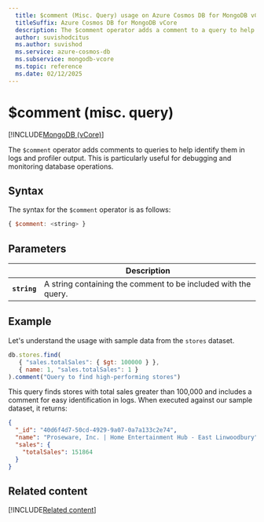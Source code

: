 ```yaml
---
  title: $comment (Misc. Query) usage on Azure Cosmos DB for MongoDB vCore
  titleSuffix: Azure Cosmos DB for MongoDB vCore
  description: The $comment operator adds a comment to a query to help identify the query in logs and profiler output.
  author: suvishodcitus
  ms.author: suvishod
  ms.service: azure-cosmos-db
  ms.subservice: mongodb-vcore
  ms.topic: reference
  ms.date: 02/12/2025
---
```


# $comment (misc. query)

[!INCLUDE[MongoDB (vCore)](~/reusable-content/ce-skilling/azure/includes/cosmos-db/includes/appliesto-mongodb-vcore.md)]

The `$comment` operator adds comments to queries to help identify them in logs and profiler output. This is particularly useful for debugging and monitoring database operations.

## Syntax

The syntax for the `$comment` operator is as follows:

```javascript
{ $comment: <string> }
```

## Parameters

| | Description |
| --- | --- |
| **`string`** | A string containing the comment to be included with the query. |

## Example

Let's understand the usage with sample data from the `stores` dataset.

```javascript
db.stores.find(
   { "sales.totalSales": { $gt: 100000 } },
   { name: 1, "sales.totalSales": 1 }
).comment("Query to find high-performing stores")
```

This query finds stores with total sales greater than 100,000 and includes a comment for easy identification in logs. When executed against our sample dataset, it returns:

```json
{
  "_id": "40d6f4d7-50cd-4929-9a07-0a7a133c2e74",
  "name": "Proseware, Inc. | Home Entertainment Hub - East Linwoodbury",
  "sales": {
    "totalSales": 151864
  }
}
```

## Related content

[!INCLUDE[Related content](../includes/related-content.md)]
